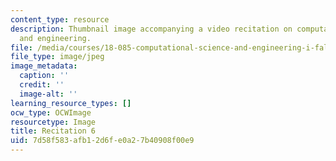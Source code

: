 ```yaml
---
content_type: resource
description: Thumbnail image accompanying a video recitation on computational science
  and engineering.
file: /media/courses/18-085-computational-science-and-engineering-i-fall-2008/7d58f583afb12d6fe0a27b40908f00e9_r6.jpg
file_type: image/jpeg
image_metadata:
  caption: ''
  credit: ''
  image-alt: ''
learning_resource_types: []
ocw_type: OCWImage
resourcetype: Image
title: Recitation 6
uid: 7d58f583-afb1-2d6f-e0a2-7b40908f00e9
---
```

